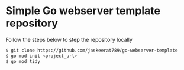 # Simple Go webserver template repository
Follow the steps below to step the repository locally 
```bash
$ git clone https://github.com/jaskeerat789/go-webserver-template
$ go mod init <project_url>
$ go mod tidy
```